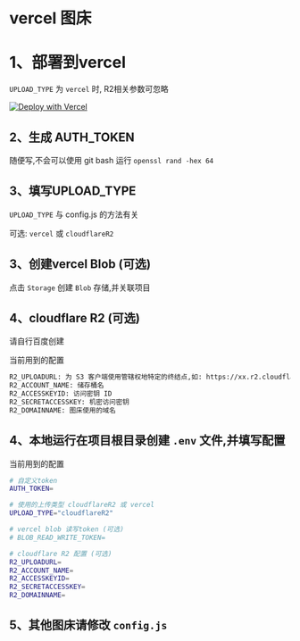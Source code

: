 # vercel 图床

# 1、部署到vercel

`UPLOAD_TYPE` 为 `vercel` 时, R2相关参数可忽略

[![Deploy with Vercel](https://vercel.com/button)](https://vercel.com/new/clone?repository-url=https://github.com/kongxiangyiren/kx-upload-image&env=AUTH_TOKEN,UPLOAD_TYPE,R2_UPLOADURL,R2_ACCOUNT_NAME,R2_ACCESSKEYID,R2_SECRETACCESSKEY,R2_DOMAINNAME&envDescription=AUTH_TOKEN就是twikoo的IMAGE_CDN_TOKEN,UPLOAD_TYPE为vercel或cloudflareR2,R2_UPLOADURL为S3客户端使用管辖权地特定的终结点,R2_ACCOUNT_NAME储存桶名,R2_ACCESSKEYID访问密钥ID,R2_SECRETACCESSKEY机密访问密钥,R2_DOMAINNAME图床使用的域名&envLink=https://github.com/kongxiangyiren/kx-upload-image/blob/main/README.md)

## 2、生成 AUTH_TOKEN

随便写,不会可以使用 git bash 运行 `openssl rand -hex 64`

## 3、填写UPLOAD_TYPE

`UPLOAD_TYPE` 与 config.js 的方法有关

可选: `vercel` 或 `cloudflareR2`

## 3、创建vercel Blob (可选)

点击 `Storage` 创建 `Blob` 存储,并关联项目

## 4、cloudflare R2 (可选)

请自行百度创建

当前用到的配置

```sh
R2_UPLOADURL: 为 S3 客户端使用管辖权地特定的终结点,如: https://xx.r2.cloudflarestorage.com
R2_ACCOUNT_NAME: 储存桶名
R2_ACCESSKEYID: 访问密钥 ID
R2_SECRETACCESSKEY: 机密访问密钥
R2_DOMAINNAME: 图床使用的域名
```

## 4、本地运行在项目根目录创建 `.env` 文件,并填写配置

当前用到的配置

```sh
# 自定义token
AUTH_TOKEN=

# 使用的上传类型 cloudflareR2 或 vercel
UPLOAD_TYPE="cloudflareR2"

# vercel blob 读写token (可选)
# BLOB_READ_WRITE_TOKEN=

# cloudflare R2 配置 (可选)
R2_UPLOADURL=
R2_ACCOUNT_NAME=
R2_ACCESSKEYID=
R2_SECRETACCESSKEY=
R2_DOMAINNAME=

```

## 5、其他图床请修改 `config.js`
